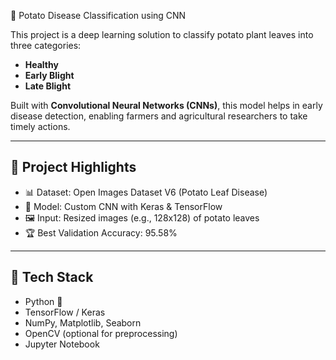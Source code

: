  🥔 Potato Disease Classification using CNN

This project is a deep learning solution to classify potato plant leaves into three categories:

- **Healthy**
- **Early Blight**
- **Late Blight**

Built with **Convolutional Neural Networks (CNNs)**, this model helps in early disease detection, enabling farmers and agricultural researchers to take timely actions.

---

## 🚀 Project Highlights

- 📊 Dataset: Open Images Dataset V6 (Potato Leaf Disease)
- 🧠 Model: Custom CNN with Keras & TensorFlow
- 🖼️ Input: Resized images (e.g., 128x128) of potato leaves
- 🏆 Best Validation Accuracy: 95.58%

---

## 🧰 Tech Stack

- Python 🐍
- TensorFlow / Keras
- NumPy, Matplotlib, Seaborn
- OpenCV (optional for preprocessing)
- Jupyter Notebook

